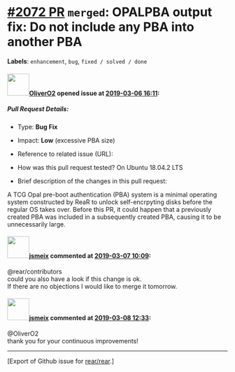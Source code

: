 [\#2072 PR](https://github.com/rear/rear/pull/2072) `merged`: OPALPBA output fix: Do not include any PBA into another PBA
=========================================================================================================================

**Labels**: `enhancement`, `bug`, `fixed / solved / done`

#### <img src="https://avatars.githubusercontent.com/u/4660803?v=4" width="50">[OliverO2](https://github.com/OliverO2) opened issue at [2019-03-06 16:11](https://github.com/rear/rear/pull/2072):

##### Pull Request Details:

-   Type: **Bug Fix**

-   Impact: **Low** (excessive PBA size)

-   Reference to related issue (URL):

-   How was this pull request tested? On Ubuntu 18.04.2 LTS

-   Brief description of the changes in this pull request:

A TCG Opal pre-boot authentication (PBA) system is a minimal operating
system constructed by ReaR to unlock self-encrpyting disks before the
regular OS takes over. Before this PR, it could happen that a previously
created PBA was included in a subsequently created PBA, causing it to be
unnecessarily large.

#### <img src="https://avatars.githubusercontent.com/u/1788608?u=925fc54e2ce01551392622446ece427f51e2f0ce&v=4" width="50">[jsmeix](https://github.com/jsmeix) commented at [2019-03-07 10:09](https://github.com/rear/rear/pull/2072#issuecomment-470465328):

@rear/contributors  
could you also have a look if this change is ok.  
If there are no objections I would like to merge it tomorrow.

#### <img src="https://avatars.githubusercontent.com/u/1788608?u=925fc54e2ce01551392622446ece427f51e2f0ce&v=4" width="50">[jsmeix](https://github.com/jsmeix) commented at [2019-03-08 12:33](https://github.com/rear/rear/pull/2072#issuecomment-470913399):

@OliverO2  
thank you for your continuous improvements!

------------------------------------------------------------------------

\[Export of Github issue for
[rear/rear](https://github.com/rear/rear).\]
